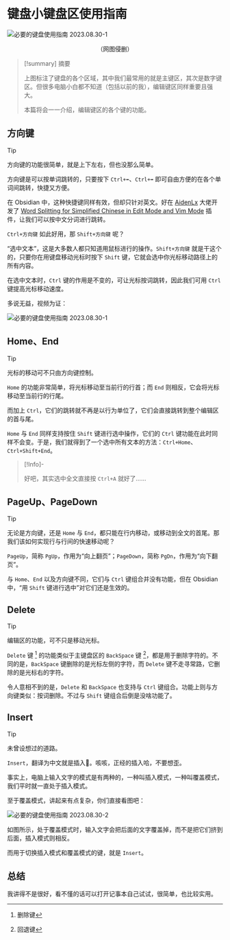 # 键盘小键盘区使用指南

![必要的键盘使用指南 2023.08.30-1](https://cdn.pkmer.cn/images/202309052109186.png!pkmer) <center>（网图侵删）</center>

> [!summary] 摘要
>
> 上图标注了键盘的各个区域，其中我们最常用的就是主键区，其次是数字键区。但很多电脑小白都不知道（包括以前的我），编辑键区同样重要且强大。
>
> 本篇将会一一介绍，编辑键区的各个键的功能。

## 方向键

> [!tip]
>
> 方向键的功能很简单，就是上下左右，但也没那么简单。

方向键是可以按单词跳转的，只要按下 `Ctrl+⬅`、`Ctrl+➡` 即可自由方便的在各个单词间跳转，快捷又方便。

在 Obsidian 中，这种快捷键同样有效，但却只针对英文。好在 [AidenLx](https://github.com/aidenlx) 大佬开发了 [Word Splitting for Simplified Chinese in Edit Mode and Vim Mode](https://pkmer.cn/Pkmer-Docs/10-obsidian/obsidian%E7%A4%BE%E5%8C%BA%E6%8F%92%E4%BB%B6/readme/cm-chs-patch_readme/) 插件，让我们可以按中文分词进行跳转。

`Ctrl+方向键` 如此好用，那 `Shift+方向键` 呢？

“选中文本”，这是大多数人都只知道用鼠标进行的操作。`Shift+方向键` 就是干这个的，只要你在用键盘移动光标时按下 `Shift` 键，它就会选中你光标移动路径上的所有内容。

在选中文本时，`Ctrl` 键的作用是不变的，可让光标按词跳转，因此我们可用 `Ctrl` 键提高光标移动速度。

多说无益，视频为证：

![必要的键盘使用指南 2023.08.30-1](https://cdn.pkmer.cn/images/202309052109727.gif)

## Home、End

> [!tip]
>
> 光标的移动可不只由方向键控制。

`Home` 的功能非常简单，将光标移动至当前行的行首；而 `End` 则相反，它会将光标移动至当前行的行尾。

而加上 `Ctrl`，它们的跳转就不再是以行为单位了，它们会直接跳转到整个编辑区的首与尾。

`Home` 与 `End` 同样支持按住 `Shift` 键进行选中操作，它们的 `Ctrl` 键功能在此时同样不会变。于是，我们就得到了一个选中所有文本的方法：`Ctrl+Home`、`Ctrl+Shift+End`。

> [!Info]-
>
> 好吧，其实选中全文直接按 `Ctrl+A` 就好了……

## PageUp、PageDown

> [!tip]
>
> 无论是方向键，还是 `Home` 与 `End`，都只能在行内移动，或移动到全文的首尾。那我们该如何实现行与行间的快速移动呢？

`PageUp`，简称 `PgUp`，作用为“向上翻页”；`PageDown`，简称 `PgDn`，作用为“向下翻页”。

与 `Home`、`End` 以及方向键不同，它们与 `Ctrl` 键组合并没有功能，但在 Obsidian 中，“用 `Shift` 键进行选中”对它们还是生效的。

## Delete

> [!tip]
>
> 编辑区的功能，可不只是移动光标。

`Delete` 键 [^1] 的功能类似于主键盘区的 `BackSpace` 键 [^2]，都是用于删除字符的。不同的是，`BackSpace` 键删除的是光标左侧的字符，而 `Delete` 键不走寻常路，它删除的是光标右的字符。

令人意相不到的是，`Delete` 和 `BackSpace` 也支持与 ` Ctrl ` 键组合。功能上则与方向键类似：按词删除。不过与 `Shift` 键组合后倒是没啥功能了。

## Insert

> [!tip]
>
> 未曾设想过的道路。

`Insert`，翻译为中文就是插入🥵。咳咳，正经的插入哈，不要想歪。

事实上，电脑上输入文字的模式是有两种的，一种叫插入模式，一种叫覆盖模式，我们平时就一直处于插入模式。

至于覆盖模式，讲起来有点复杂，你们直接看图吧：

![必要的键盘使用指南 2023.08.30-2](https://cdn.pkmer.cn/images/202309052109438.gif)

如图所示，处于覆盖模式时，输入文字会把后面的文字覆盖掉，而不是把它们挤到后面，插入模式则相反。

而用于切换插入模式和覆盖模式的键，就是 `Insert`。

## 总结

我讲得不是很好，看不慬的话可以打开记事本自己试试，很简单，也比较实用。

[^1]: 删除键
[^2]: 回退键